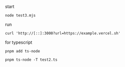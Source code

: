 

start

```
node test3.mjs
```


run

```
curl 'http://[::]:3000?url=https://example.vercel.sh'
```

for typescript

```
pnpm add ts-node
```

```
pnpm ts-node -T test2.ts
```

